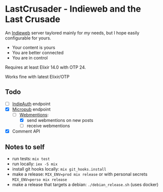 # LastCrusader - Indieweb and the Last Crusade

An [Indieweb](https://indieweb.org/) server taylored mainly for _my_ needs, but I hope easily configurable for yours.

- Your content is yours
- You are better connected
- You are in control

Requires at least Elixir 14.0 with OTP 24.

Works fine with latest Elixir/OTP

## Todo

- [ ] [IndieAuth](https://indieauth.com/) endpoint
- [X] [Micropub](https://www.w3.org/TR/micropub/) endpoint
  - [ ] [Webmentions](https://indieweb.org/Webmention):
      - [X] send webmentions on new posts
      - [ ] receive webmentions
- [X] Comment API

## Notes to self

- run tests: `mix test`
- run locally: `iex -S mix`
- install git hooks locally: `mix git_hooks.install`
- make a release: `MIX_ENV=prod mix release` or with personal secrets `MIX_ENV=perso mix release`
- make a release that targets a debian: `./debian_release.sh` (uses docker)
